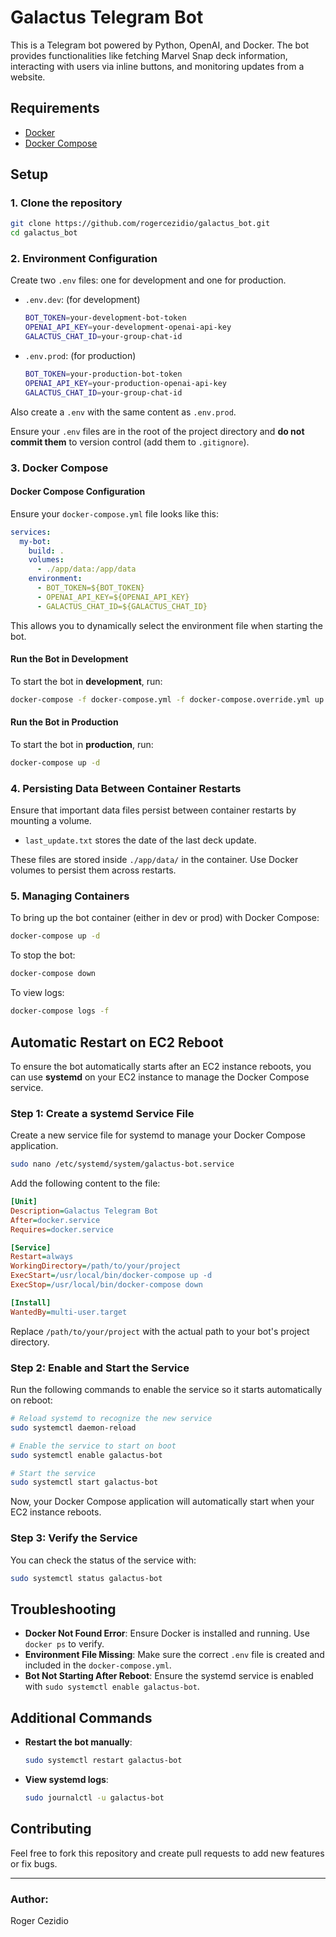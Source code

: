 
# Galactus Telegram Bot

This is a Telegram bot powered by Python, OpenAI, and Docker. The bot provides functionalities like fetching Marvel Snap deck information, interacting with users via inline buttons, and monitoring updates from a website.

## Requirements

- [Docker](https://docs.docker.com/get-docker/)
- [Docker Compose](https://docs.docker.com/compose/install/)

## Setup

### 1. Clone the repository

```bash
git clone https://github.com/rogercezidio/galactus_bot.git
cd galactus_bot
```

### 2. Environment Configuration

Create two `.env` files: one for development and one for production.

- `.env.dev`: (for development)
    ```bash
    BOT_TOKEN=your-development-bot-token
    OPENAI_API_KEY=your-development-openai-api-key
    GALACTUS_CHAT_ID=your-group-chat-id
    ```

- `.env.prod`: (for production)
    ```bash
    BOT_TOKEN=your-production-bot-token
    OPENAI_API_KEY=your-production-openai-api-key
    GALACTUS_CHAT_ID=your-group-chat-id
    ```

Also create a `.env` with the same content as `.env.prod`.

Ensure your `.env` files are in the root of the project directory and **do not commit them** to version control (add them to `.gitignore`).

### 3. Docker Compose

#### Docker Compose Configuration

Ensure your `docker-compose.yml` file looks like this:

```yaml
services:
  my-bot:
    build: . 
    volumes:
      - ./app/data:/app/data
    environment:
      - BOT_TOKEN=${BOT_TOKEN}
      - OPENAI_API_KEY=${OPENAI_API_KEY}
      - GALACTUS_CHAT_ID=${GALACTUS_CHAT_ID}
```

This allows you to dynamically select the environment file when starting the bot.

#### Run the Bot in Development

To start the bot in **development**, run:

```bash
docker-compose -f docker-compose.yml -f docker-compose.override.yml up
```

#### Run the Bot in Production

To start the bot in **production**, run:

```bash
docker-compose up -d
```

### 4. Persisting Data Between Container Restarts

Ensure that important data files persist between container restarts by mounting a volume.

- `last_update.txt` stores the date of the last deck update.

These files are stored inside `./app/data/` in the container. Use Docker volumes to persist them across restarts.

### 5. Managing Containers

To bring up the bot container (either in dev or prod) with Docker Compose:

```bash
docker-compose up -d
```

To stop the bot:

```bash
docker-compose down
```

To view logs:

```bash
docker-compose logs -f
```

## Automatic Restart on EC2 Reboot

To ensure the bot automatically starts after an EC2 instance reboots, you can use **systemd** on your EC2 instance to manage the Docker Compose service.

### Step 1: Create a systemd Service File

Create a new service file for systemd to manage your Docker Compose application.

```bash
sudo nano /etc/systemd/system/galactus-bot.service
```

Add the following content to the file:

```ini
[Unit]
Description=Galactus Telegram Bot
After=docker.service
Requires=docker.service

[Service]
Restart=always
WorkingDirectory=/path/to/your/project
ExecStart=/usr/local/bin/docker-compose up -d
ExecStop=/usr/local/bin/docker-compose down

[Install]
WantedBy=multi-user.target
```

Replace `/path/to/your/project` with the actual path to your bot's project directory.

### Step 2: Enable and Start the Service

Run the following commands to enable the service so it starts automatically on reboot:

```bash
# Reload systemd to recognize the new service
sudo systemctl daemon-reload

# Enable the service to start on boot
sudo systemctl enable galactus-bot

# Start the service
sudo systemctl start galactus-bot
```

Now, your Docker Compose application will automatically start when your EC2 instance reboots.

### Step 3: Verify the Service

You can check the status of the service with:

```bash
sudo systemctl status galactus-bot
```

## Troubleshooting

- **Docker Not Found Error**: Ensure Docker is installed and running. Use `docker ps` to verify.
- **Environment File Missing**: Make sure the correct `.env` file is created and included in the `docker-compose.yml`.
- **Bot Not Starting After Reboot**: Ensure the systemd service is enabled with `sudo systemctl enable galactus-bot`.

## Additional Commands

- **Restart the bot manually**:
    ```bash
    sudo systemctl restart galactus-bot
    ```

- **View systemd logs**:
    ```bash
    sudo journalctl -u galactus-bot
    ```

## Contributing

Feel free to fork this repository and create pull requests to add new features or fix bugs.

---

### Author:
Roger Cezidio
